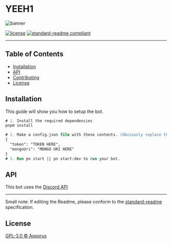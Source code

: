 # YEEH1

![banner](https://cdn.discordapp.com/attachments/966577871579660288/1053891959091101716/Untitled_design.png)

[![license](https://img.shields.io/github/license/Aqxorus/YEEH1)](LICENSE)
[![standard-readme compliant](https://img.shields.io/badge/readme%20style-standard-brightgreen.svg?style=flat-square)](https://github.com/RichardLitt/standard-readme)

---

## Table of Contents

- [Installation](#installation)
- [API](#api)
- [Contributing](#contributing)
- [License](#license)

## Installation

This guide will show you how to setup the bot.

```ps
# 1. Install the required dependencies
pnpm install

# 2. Make a config.json file with these contents. (Obviously replace the content with your actual token and mongoUri.)
{
  "token": "TOKEN HERE",
  "mongoUri": "MONGO URI HERE"
}
# 3. Run pn start || pn start:dev to run your bot.
```

## API

This bot uses the [Discord API](https://discord.com/developers/docs/reference#api-reference)

---

Small note: If editing the Readme, please conform to the [standard-readme](https://github.com/RichardLitt/standard-readme) specification.

## License

[GPL-3.0 © Aqxorus](../LICENSE)
